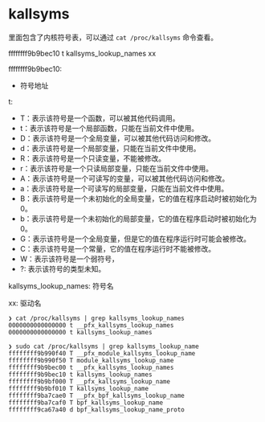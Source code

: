 # kallsyms

里面包含了内核符号表，可以通过 `cat /proc/kallsyms` 命令查看。

ffffffff9b9bec10 t kallsyms_lookup_names xx

ffffffff9b9bec10:
- 符号地址

t:
- T：表示该符号是一个函数，可以被其他代码调用。
- t：表示该符号是一个局部函数，只能在当前文件中使用。
- D：表示该符号是一个全局变量，可以被其他代码访问和修改。
- d：表示该符号是一个局部变量，只能在当前文件中使用。
- R：表示该符号是一个只读变量，不能被修改。
- r：表示该符号是一个只读局部变量，只能在当前文件中使用。
- A：表示该符号是一个可读写的变量，可以被其他代码访问和修改。
- a：表示该符号是一个可读写的局部变量，只能在当前文件中使用。
- B：表示该符号是一个未初始化的全局变量，它的值在程序启动时被初始化为0。
- b：表示该符号是一个未初始化的局部变量，它的值在程序启动时被初始化为0。
- G：表示该符号是一个全局变量，但是它的值在程序运行时可能会被修改。
- C：表示该符号是一个常量，它的值在程序运行时不能被修改。
- W：表示该符号是一个弱符号，
- ?: 表示该符号的类型未知。

kallsyms_lookup_names:
符号名

xx:
驱动名

```shell
❯ cat /proc/kallsyms | grep kallsyms_lookup_names
0000000000000000 t __pfx_kallsyms_lookup_names
0000000000000000 t kallsyms_lookup_names

❯ sudo cat /proc/kallsyms | grep kallsyms_lookup_name
ffffffff9b990f40 T __pfx_module_kallsyms_lookup_name
ffffffff9b990f50 T module_kallsyms_lookup_name
ffffffff9b9bec00 t __pfx_kallsyms_lookup_names
ffffffff9b9bec10 t kallsyms_lookup_names
ffffffff9b9bf000 T __pfx_kallsyms_lookup_name
ffffffff9b9bf010 T kallsyms_lookup_name
ffffffff9ba7cae0 T __pfx_bpf_kallsyms_lookup_name
ffffffff9ba7caf0 T bpf_kallsyms_lookup_name
ffffffff9ca67a40 d bpf_kallsyms_lookup_name_proto

```
